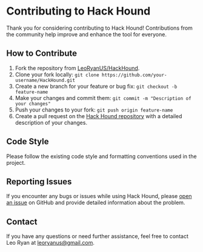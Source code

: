 # Contributing to Hack Hound

Thank you for considering contributing to Hack Hound! Contributions from the community help improve and enhance the tool for everyone.

## How to Contribute

1. Fork the repository from [LeoRyanUS/HackHound](https://github.com/LeoRyanUS/HackHound).
2. Clone your fork locally: `git clone https://github.com/your-username/HackHound.git`
3. Create a new branch for your feature or bug fix: `git checkout -b feature-name`
4. Make your changes and commit them: `git commit -m "Description of your changes"`
5. Push your changes to your fork: `git push origin feature-name`
6. Create a pull request on the [Hack Hound repository](https://github.com/LeoRyanUS/HackHound) with a detailed description of your changes.

## Code Style

Please follow the existing code style and formatting conventions used in the project.

## Reporting Issues

If you encounter any bugs or issues while using Hack Hound, please [open an issue](https://github.com/LeoRyanUS/HackHound/issues) on GitHub and provide detailed information about the problem.

## Contact

If you have any questions or need further assistance, feel free to contact Leo Ryan at leoryanus@gmail.com.
